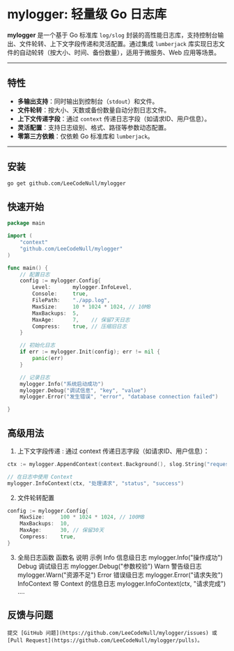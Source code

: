 # mylogger: 轻量级 Go 日志库

**mylogger** 是一个基于 Go 标准库 `log/slog` 封装的高性能日志库，支持控制台输出、文件轮转、上下文字段传递和灵活配置。通过集成 `lumberjack` 库实现日志文件的自动轮转（按大小、时间、备份数量），适用于微服务、Web 应用等场景。

---

## 特性
- **多输出支持**：同时输出到控制台（`stdout`）和文件。
- **文件轮转**：按大小、天数或备份数量自动分割日志文件。
- **上下文传递字段**：通过 `context` 传递日志字段（如请求ID、用户信息）。
- **灵活配置**：支持日志级别、格式、路径等参数动态配置。
- **零第三方依赖**：仅依赖 Go 标准库和 `lumberjack`。

---

## 安装

```bash
go get github.com/LeeCodeNull/mylogger
```
## 快速开始
```go
package main

import (
    "context"
    "github.com/LeeCodeNull/mylogger"
)

func main() {
    // 配置日志
    config := mylogger.Config{
        Level:       mylogger.InfoLevel,
        Console:     true,
        FilePath:    "./app.log",
        MaxSize:     10 * 1024 * 1024, // 10MB
        MaxBackups:  5,
        MaxAge:      7,    // 保留7天日志
        Compress:    true, // 压缩旧日志
    }

    // 初始化日志
    if err := mylogger.Init(config); err != nil {
        panic(err)
    }

    // 记录日志
    mylogger.Info("系统启动成功")
    mylogger.Debug("调试信息", "key", "value")
    mylogger.Error("发生错误", "error", "database connection failed")

}
```
## 高级用法
1. 上下文字段传递 : 通过 context 传递日志字段（如请求ID、用户信息）：
```go
ctx := mylogger.AppendContext(context.Background(), slog.String("request_id", "12345"))

// 在日志中使用 Context
mylogger.InfoContext(ctx, "处理请求", "status", "success")
```
2. 文件轮转配置
```go
config := mylogger.Config{
    MaxSize:     100 * 1024 * 1024, // 100MB
    MaxBackups:  10,
    MaxAge:      30, // 保留30天
    Compress:    true,
}
```
3. 全局日志函数
   函数名	说明	         示例
   Info	     信息级日志	   mylogger.Info("操作成功")
   Debug	 调试级日志	   mylogger.Debug("参数校验")
   Warn	     警告级日志	   mylogger.Warn("资源不足")
   Error	 错误级日志	    mylogger.Error("请求失败")
   InfoContext	带 Context 的信息日志	mylogger.InfoContext(ctx, "请求完成")
   ....
## 反馈与问题
    提交 [GitHub 问题](https://github.com/LeeCodeNull/mylogger/issues) 或 [Pull Request](https://github.com/LeeCodeNull/mylogger/pulls)。